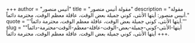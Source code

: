 +++
author = "أنيس منصور"
title = "مقولة أنيس منصور"
description = "مقولة أنيس منصور: أيتها الأنثى، كوني جميلة بعض الوقت، عاقلة معظم الوقت، محترمة دائماً."
quote = '''أيتها الأنثى، كوني جميلة بعض الوقت، عاقلة معظم الوقت، محترمة دائماً.''' 
slug = "أيتها-الأنثى-كوني-جميلة-بعض-الوقت-عاقلة-معظم-الوقت-محترمة-دائماً"
+++
أيتها الأنثى، كوني جميلة بعض الوقت، عاقلة معظم الوقت، محترمة دائماً.
